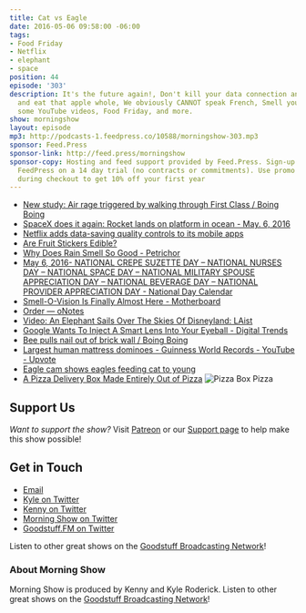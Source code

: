 ```yaml
---
title: Cat vs Eagle
date: 2016-05-06 09:58:00 -06:00
tags:
- Food Friday
- Netflix
- elephant
- space
position: 44
episode: '303'
description: It's the future again!, Don't kill your data connection anymore, Go ahead
  and eat that apple whole, We obviously CANNOT speak French, Smell your way through
  some YouTube videos, Food Friday, and more.
show: morningshow
layout: episode
mp3: http://podcasts-1.feedpress.co/10588/morningshow-303.mp3
sponsor: Feed.Press
sponsor-link: http://feed.press/morningshow
sponsor-copy: Hosting and feed support provided by Feed.Press. Sign-up today and try
  FeedPress on a 14 day trial (no contracts or commitments). Use promo code `morningshow`
  during checkout to get 10% off your first year
---
```


* [New study: Air rage triggered by walking through First Class / Boing Boing](http://boingboing.net/2016/05/03/new-study-air-rage-triggered.html)
* [SpaceX does it again: Rocket lands on platform in ocean - May. 6, 2016](http://money.cnn.com/2016/05/06/technology/spacex-rocket-landing-barge/)
* [Netflix adds data-saving quality controls to its mobile apps](http://www.engadget.com/2016/05/05/netflix-data-saving-quality-controls/)
* [Are Fruit Stickers Edible?](http://bigfrog104.com/are-fruit-stickers-edible/)
* [Why Does Rain Smell So Good - Petrichor](http://www.livescience.com/37648-good-smells-rain-petrichor.html)
* [May 6, 2016- NATIONAL CREPE SUZETTE DAY – NATIONAL NURSES DAY – NATIONAL SPACE DAY – NATIONAL MILITARY SPOUSE APPRECIATION DAY – NATIONAL BEVERAGE DAY – NATIONAL PROVIDER APPRECIATION DAY - National Day Calendar](http://www.nationaldaycalendar.com/2016/05/05/may-6-2016-national-crepe-suzette-day-national-nurses-day-national-space-day-national-military-spouse-appreciation-day-national-beverage-day-national-provider-appreciation-day/)
* [Smell-O-Vision Is Finally Almost Here - Motherboard](http://motherboard.vice.com/read/cyrano-digital-scent-gadget)
* [Order — oNotes](http://www.onotes.com/store/)
* [Video: An Elephant Sails Over The Skies Of Disneyland: LAist](http://laist.com/2016/04/28/elephant_disneyland.php)
* [Google Wants To Inject A Smart Lens Into Your Eyeball - Digital Trends](http://www.digitaltrends.com/cool-tech/google-lens-injection-patent-smart-device/)
* [Bee pulls nail out of brick wall / Boing Boing](http://boingboing.net/2016/05/02/bee-pulls-nail-out-of-brick-wa.html)
* [Largest human mattress dominoes - Guinness World Records - YouTube - Upvote](http://upvote.morningshow.am/largest-human-mattress-dominoes-guinness-world-records-youtube/2016-05-01)
* [Eagle cam shows eagles feeding cat to young](http://www.usatoday.com/story/tech/nation-now/2016/04/29/eagle-cam-shows-eagles-feeding-cat-young/83692396/)
* [A Pizza Delivery Box Made Entirely Out of Pizza](http://laughingsquid.com/a-pizza-delivery-box-made-entirely-out-of-pizza/)
![Pizza Box Pizza](http://i.imgur.com/lmG9PeM.jpg)

## Support Us
*Want to support the show?* Visit [Patreon](http://patreon.com/morningshow) or our [Support page](http://goodstuff.fm/support) to help make this show possible!

## Get in Touch
* [Email](mailto:kyle@goodstuff.fm)
* [Kyle on Twitter](http://twitter.com/dogburps)
* [Kenny on Twitter](http://twitter.com/pizzarobotics)
* [Morning Show on Twitter](http://twitter.com/morningshowam)
* [Goodstuff.FM on Twitter](http://twitter.com/goodstufffm)

Listen to other great shows on the [Goodstuff Broadcasting Network](http://goodstuff.fm/broadcasts)!

### About Morning Show
Morning Show is produced by Kenny and Kyle Roderick. Listen to other great shows on the [Goodstuff Broadcasting Network](http://goodstuff.fm/)!
